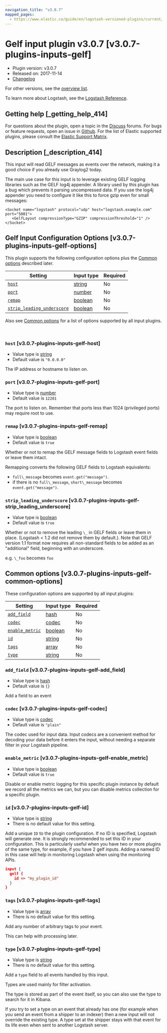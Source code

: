 ```yaml
---
navigation_title: "v3.0.7"
mapped_pages:
  - https://www.elastic.co/guide/en/logstash-versioned-plugins/current/v3.0.7-plugins-inputs-gelf.html
---
```


# Gelf input plugin v3.0.7 [v3.0.7-plugins-inputs-gelf]


* Plugin version: v3.0.7
* Released on: 2017-11-14
* [Changelog](https://github.com/logstash-plugins/logstash-input-gelf/blob/v3.0.7/CHANGELOG.md)

For other versions, see the [overview list](input-gelf-index.md).

To learn more about Logstash, see the [Logstash Reference](logstash://reference/index.md).

## Getting help [_getting_help_414]

For questions about the plugin, open a topic in the [Discuss](http://discuss.elastic.co) forums. For bugs or feature requests, open an issue in [Github](https://github.com/logstash-plugins/logstash-input-gelf). For the list of Elastic supported plugins, please consult the [Elastic Support Matrix](https://www.elastic.co/support/matrix#matrix_logstash_plugins).


## Description [_description_414]

This input will read GELF messages as events over the network, making it a good choice if you already use Graylog2 today.

The main use case for this input is to leverage existing GELF logging libraries such as the GELF log4j appender. A library used by this plugin has a bug which prevents it parsing uncompressed data. If you use the log4j appender you need to configure it like this to force gzip even for small messages:

```
<Socket name="logstash" protocol="udp" host="logstash.example.com" port="5001">
   <GelfLayout compressionType="GZIP" compressionThreshold="1" />
</Socket>
```

## Gelf Input Configuration Options [v3.0.7-plugins-inputs-gelf-options]

This plugin supports the following configuration options plus the [Common options](v3-0-7-plugins-inputs-gelf.md#v3.0.7-plugins-inputs-gelf-common-options) described later.

| Setting | Input type | Required |
| --- | --- | --- |
| [`host`](v3-0-7-plugins-inputs-gelf.md#v3.0.7-plugins-inputs-gelf-host) | [string](logstash://reference/configuration-file-structure.md#string) | No |
| [`port`](v3-0-7-plugins-inputs-gelf.md#v3.0.7-plugins-inputs-gelf-port) | [number](logstash://reference/configuration-file-structure.md#number) | No |
| [`remap`](v3-0-7-plugins-inputs-gelf.md#v3.0.7-plugins-inputs-gelf-remap) | [boolean](logstash://reference/configuration-file-structure.md#boolean) | No |
| [`strip_leading_underscore`](v3-0-7-plugins-inputs-gelf.md#v3.0.7-plugins-inputs-gelf-strip_leading_underscore) | [boolean](logstash://reference/configuration-file-structure.md#boolean) | No |

Also see [Common options](v3-0-7-plugins-inputs-gelf.md#v3.0.7-plugins-inputs-gelf-common-options) for a list of options supported by all input plugins.

 

### `host` [v3.0.7-plugins-inputs-gelf-host]

* Value type is [string](logstash://reference/configuration-file-structure.md#string)
* Default value is `"0.0.0.0"`

The IP address or hostname to listen on.


### `port` [v3.0.7-plugins-inputs-gelf-port]

* Value type is [number](logstash://reference/configuration-file-structure.md#number)
* Default value is `12201`

The port to listen on. Remember that ports less than 1024 (privileged ports) may require root to use.


### `remap` [v3.0.7-plugins-inputs-gelf-remap]

* Value type is [boolean](logstash://reference/configuration-file-structure.md#boolean)
* Default value is `true`

Whether or not to remap the GELF message fields to Logstash event fields or leave them intact.

Remapping converts the following GELF fields to Logstash equivalents:

* `full\_message` becomes `event.get("message")`.
* if there is no `full\_message`, `short\_message` becomes `event.get("message")`.


### `strip_leading_underscore` [v3.0.7-plugins-inputs-gelf-strip_leading_underscore]

* Value type is [boolean](logstash://reference/configuration-file-structure.md#boolean)
* Default value is `true`

Whether or not to remove the leading `\_` in GELF fields or leave them in place. (Logstash < 1.2 did not remove them by default.). Note that GELF version 1.1 format now requires all non-standard fields to be added as an "additional" field, beginning with an underscore.

e.g. `\_foo` becomes `foo`



## Common options [v3.0.7-plugins-inputs-gelf-common-options]

These configuration options are supported by all input plugins:

| Setting | Input type | Required |
| --- | --- | --- |
| [`add_field`](v3-0-7-plugins-inputs-gelf.md#v3.0.7-plugins-inputs-gelf-add_field) | [hash](logstash://reference/configuration-file-structure.md#hash) | No |
| [`codec`](v3-0-7-plugins-inputs-gelf.md#v3.0.7-plugins-inputs-gelf-codec) | [codec](logstash://reference/configuration-file-structure.md#codec) | No |
| [`enable_metric`](v3-0-7-plugins-inputs-gelf.md#v3.0.7-plugins-inputs-gelf-enable_metric) | [boolean](logstash://reference/configuration-file-structure.md#boolean) | No |
| [`id`](v3-0-7-plugins-inputs-gelf.md#v3.0.7-plugins-inputs-gelf-id) | [string](logstash://reference/configuration-file-structure.md#string) | No |
| [`tags`](v3-0-7-plugins-inputs-gelf.md#v3.0.7-plugins-inputs-gelf-tags) | [array](logstash://reference/configuration-file-structure.md#array) | No |
| [`type`](v3-0-7-plugins-inputs-gelf.md#v3.0.7-plugins-inputs-gelf-type) | [string](logstash://reference/configuration-file-structure.md#string) | No |

### `add_field` [v3.0.7-plugins-inputs-gelf-add_field]

* Value type is [hash](logstash://reference/configuration-file-structure.md#hash)
* Default value is `{}`

Add a field to an event


### `codec` [v3.0.7-plugins-inputs-gelf-codec]

* Value type is [codec](logstash://reference/configuration-file-structure.md#codec)
* Default value is `"plain"`

The codec used for input data. Input codecs are a convenient method for decoding your data before it enters the input, without needing a separate filter in your Logstash pipeline.


### `enable_metric` [v3.0.7-plugins-inputs-gelf-enable_metric]

* Value type is [boolean](logstash://reference/configuration-file-structure.md#boolean)
* Default value is `true`

Disable or enable metric logging for this specific plugin instance by default we record all the metrics we can, but you can disable metrics collection for a specific plugin.


### `id` [v3.0.7-plugins-inputs-gelf-id]

* Value type is [string](logstash://reference/configuration-file-structure.md#string)
* There is no default value for this setting.

Add a unique `ID` to the plugin configuration. If no ID is specified, Logstash will generate one. It is strongly recommended to set this ID in your configuration. This is particularly useful when you have two or more plugins of the same type, for example, if you have 2 gelf inputs. Adding a named ID in this case will help in monitoring Logstash when using the monitoring APIs.

```json
input {
  gelf {
    id => "my_plugin_id"
  }
}
```


### `tags` [v3.0.7-plugins-inputs-gelf-tags]

* Value type is [array](logstash://reference/configuration-file-structure.md#array)
* There is no default value for this setting.

Add any number of arbitrary tags to your event.

This can help with processing later.


### `type` [v3.0.7-plugins-inputs-gelf-type]

* Value type is [string](logstash://reference/configuration-file-structure.md#string)
* There is no default value for this setting.

Add a `type` field to all events handled by this input.

Types are used mainly for filter activation.

The type is stored as part of the event itself, so you can also use the type to search for it in Kibana.

If you try to set a type on an event that already has one (for example when you send an event from a shipper to an indexer) then a new input will not override the existing type. A type set at the shipper stays with that event for its life even when sent to another Logstash server.



